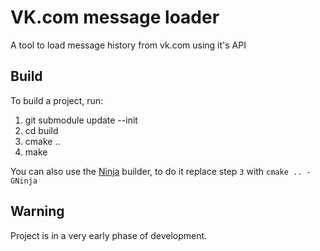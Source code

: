 VK.com message loader
=====================

A tool to load message history from vk.com using it's API

Build
-----

To build a project, run:

1. git submodule update --init
2. cd build
3. cmake ..
4. make

You can also use the [Ninja](https://github.com/martine/ninja) builder, to do it replace step `3` with `cmake .. -GNinja`

Warning
-------

Project is in a very early phase of development.
